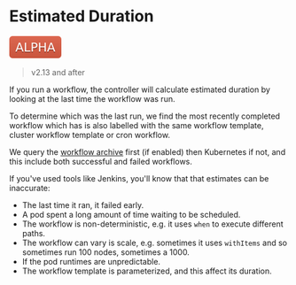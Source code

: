 # Estimated Duration

![alpha](assets/alpha.svg)

> v2.13 and after

If you run a workflow, the controller will calculate estimated duration by looking at the last time the workflow was run.

To determine which was the last run, we find the most recently completed workflow which has is also labelled with the same workflow template, cluster workflow template or cron workflow.
 
We query the [workflow archive](workflow-archive.md) first (if enabled) then Kubernetes if not, and this include both successful and failed workflows. 

If you've used tools like Jenkins, you'll know that that estimates can be inaccurate:

* The last time it ran, it failed early.
* A pod spent a long amount of time waiting to be scheduled.
* The workflow is non-deterministic, e.g. it uses `when` to execute different paths. 
* The workflow can vary is scale, e.g. sometimes it uses `withItems` and so sometimes run  100 nodes, sometimes a 1000.
* If the pod runtimes are unpredictable.
* The workflow template is parameterized, and this affect its duration.
  
